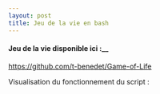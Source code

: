 ```yaml
---
layout: post
title: Jeu de la vie en bash 
---
```


#### Jeu de la vie disponible ici :__
https://github.com/t-benedet/Game-of-Life


Visualisation du fonctionnement du script :
